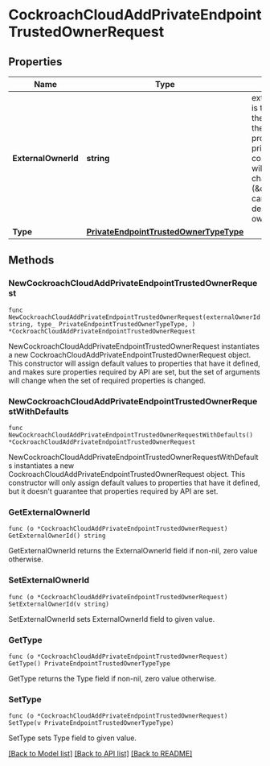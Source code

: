 # CockroachCloudAddPrivateEndpointTrustedOwnerRequest

## Properties

Name | Type | Description | Notes
------------ | ------------- | ------------- | -------------
**ExternalOwnerId** | **string** | external_owner_id is the identifier of the owner within the cloud provider for private endpoint connections. A wildcard character (\&quot;*\&quot;) can be used to denote all owners. | 
**Type** | [**PrivateEndpointTrustedOwnerTypeType**](PrivateEndpointTrustedOwnerTypeType.md) |  | 

## Methods

### NewCockroachCloudAddPrivateEndpointTrustedOwnerRequest

`func NewCockroachCloudAddPrivateEndpointTrustedOwnerRequest(externalOwnerId string, type_ PrivateEndpointTrustedOwnerTypeType, ) *CockroachCloudAddPrivateEndpointTrustedOwnerRequest`

NewCockroachCloudAddPrivateEndpointTrustedOwnerRequest instantiates a new CockroachCloudAddPrivateEndpointTrustedOwnerRequest object.
This constructor will assign default values to properties that have it defined,
and makes sure properties required by API are set, but the set of arguments
will change when the set of required properties is changed.

### NewCockroachCloudAddPrivateEndpointTrustedOwnerRequestWithDefaults

`func NewCockroachCloudAddPrivateEndpointTrustedOwnerRequestWithDefaults() *CockroachCloudAddPrivateEndpointTrustedOwnerRequest`

NewCockroachCloudAddPrivateEndpointTrustedOwnerRequestWithDefaults instantiates a new CockroachCloudAddPrivateEndpointTrustedOwnerRequest object.
This constructor will only assign default values to properties that have it defined,
but it doesn't guarantee that properties required by API are set.

### GetExternalOwnerId

`func (o *CockroachCloudAddPrivateEndpointTrustedOwnerRequest) GetExternalOwnerId() string`

GetExternalOwnerId returns the ExternalOwnerId field if non-nil, zero value otherwise.

### SetExternalOwnerId

`func (o *CockroachCloudAddPrivateEndpointTrustedOwnerRequest) SetExternalOwnerId(v string)`

SetExternalOwnerId sets ExternalOwnerId field to given value.

### GetType

`func (o *CockroachCloudAddPrivateEndpointTrustedOwnerRequest) GetType() PrivateEndpointTrustedOwnerTypeType`

GetType returns the Type field if non-nil, zero value otherwise.

### SetType

`func (o *CockroachCloudAddPrivateEndpointTrustedOwnerRequest) SetType(v PrivateEndpointTrustedOwnerTypeType)`

SetType sets Type field to given value.


[[Back to Model list]](../README.md#documentation-for-models) [[Back to API list]](../README.md#documentation-for-api-endpoints) [[Back to README]](../README.md)


